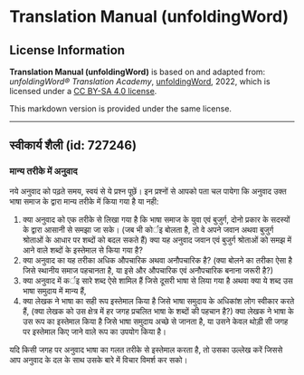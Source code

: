 # Translation Manual (unfoldingWord)

## License Information

**Translation Manual (unfoldingWord)** is based on and adapted from: _unfoldingWord® Translation Academy_, [unfoldingWord](https://unfoldingword.org/utw), 2022, which is licensed under a [CC BY-SA 4.0 license](https://creativecommons.org/licenses/by-sa/4.0/legalcode.en).

This markdown version is provided under the same license.



--------------------------------

## स्वीकार्य शैली (id: 727246)

### मान्य तरीके में अनुवाद

नये अनुवाद को पढ़ते समय, स्वयं से ये प्रश्न पूछें। इन प्रश्नों से आपको पता चल पायेगा कि अनुवाद उक्त भाषा समाज के द्वारा मान्य तरीके में किया गया है या नही:

1. क्या अनुवाद को एक तरीके से लिखा गया है कि भाषा समाज के युवा एवं बुजुर्ग, दोनो प्रकार के सदस्यों के द्वारा आसानी से समझा जा सके। (जब भी कोर्इ बोलता है, तो वे अपने जवान अथवा बुजुर्ग श्रोताओं के आधार पर शब्दों को बदल सकते हैं) क्या यह अनुवाद जवान एवं बुजुर्ग श्रोताओं को समझ में आने वाले शब्दों के इस्तेमाल से किया गया है?
2. क्या अनुवाद का यह तरीका अधिक औपचारिक अथवा अनौपचारिक है? (क्या बोलने का तरीका ऐसा है जिसे स्थानीय समाज पहचानता है, या इसे और औपचारिक एवं अनौपचारिक बनाना जरूरी है?)
3. क्या अनुवाद में कर्इ सारे शब्द ऐसे शामिल हैं जिसे दूसरी भाषा से लिया गया है अथवा क्या ये शब्द उस भाषा समुदाय में मान्य हैं,
4. क्या लेखक ने भाषा का सही रूप इस्तेमाल किया है जिसे भाषा समुदाय के अधिकांश लोग स्वीकार करते हैं, (क्या लेखक को उस क्षेत्र में हर जगह प्रचलित भाषा के शब्दों की पहचान है?) क्या लेखक ने भाषा के उस रूप का इस्तेमाल किया है जिसे भाषा समुदाय अच्छे से जानता है, या उसने केवल थोड़ी सी जगह पर इस्तेमाल किए जाने वाले रूप का उपयोग किया है।

यदि किसी जगह पर अनुवाद भाषा का गलत तरीके से इस्तेमाल करता है, तो उसका उल्लेख करें जिससे आप अनुवाद के दल के साथ उसके बारे में विचार विमर्श कर सको।


